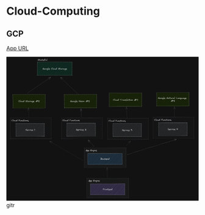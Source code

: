 
# Cloud-Computing

## GCP

 
 [App URL](https://frontend-dot-total-treat-382511.lm.r.appspot.com/)

![enter image description here](https://github.com/PopoviciMarian/CC-H4/blob/main/img.png?raw=true)
gitr
